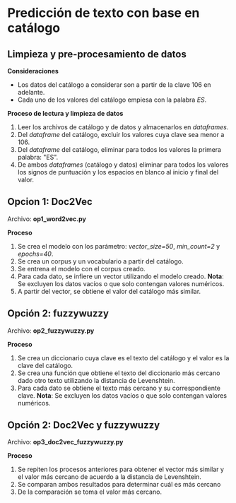 # Predicción de texto con base en catálogo

## Limpieza y pre-procesamiento de datos

**Consideraciones**
- Los datos del catálogo a considerar son a partir de la clave 106 en adelante.
- Cada uno de los valores del catálogo empiesa con la palabra _ES_.

**Proceso de lectura y limpieza de datos**
1. Leer los archivos de catálogo y de datos y almacenarlos en _dataframes_.
2. Del _dataframe_ del catálogo, excluir los valores cuya clave sea menor a 106.
3. Del _dataframe_ del catálogo, eliminar para todos los valores la primera palabra: "ES".
4. De ambos _dataframes_ (catálogo y datos) eliminar para todos los valores los signos de puntuación y los espacios en blanco al inicio y final del valor.

## Opcion 1: Doc2Vec

Archivo: **op1_word2vec.py**

**Proceso**
1. Se crea el modelo con los parámetro: *vector_size=50*, *min_count=2* y *epochs=40*.
2. Se crea un corpus y un vocabulario a partir del catálogo.
3. Se entrena el modelo con el corpus creado.
4. Para cada dato, se infiere un vector utilizando el modelo creado. **Nota**: Se excluyen los datos vacíos o que solo contengan valores numéricos.
5. A partir del vector, se obtiene el valor del catálogo más similar.

## Opción 2: fuzzywuzzy

Archivo: **op2_fuzzywuzzy.py**

**Proceso**
1. Se crea un diccionario cuya clave es el texto del catálogo y el valor es la clave del catálogo.
2. Se crea una función que obtiene el texto del diccionario más cercano dado otro texto utilizando la distancia de Levenshtein.
3. Para cada dato se obtiene el texto más cercano y su correspondiente clave. **Nota**: Se excluyen los datos vacíos o que solo contengan valores numéricos.

## Opción 2: Doc2Vec y fuzzywuzzy

Archivo: **op3_doc2vec_fuzzywuzzy.py**

**Proceso**
1. Se repiten los procesos anteriores para obtener el vector más similar y el valor más cercano de acuerdo a la distancia de Levenshtein.
2. Se comparan ambos resultados para determinar cuál es más cercano
3. De la comparación se toma el valor más cercano.